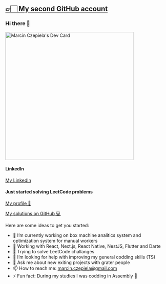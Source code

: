 ## [👉🏻 My second GitHub account](https://github.com/marcinczepielahumanit)

### Hi there 👋

<a href="https://app.daily.dev/CzepiMM"><img src="https://api.daily.dev/devcards/c6fb039614804b759d0a9e197b10c33f.png?r=6f0" width="400" alt="Marcin Czepiela's Dev Card"/></a>

#### LinkedIn
[My LinkedIn](https://www.linkedin.com/in/marcin-czepiela-9353ba198/)

#### Just started solving LeetCode problems
[My profile 🥇](https://leetcode.com/CzepiMM/)

[My solutions on GitHub 💻](https://github.com/CzepiM200/algorithms-solving)

Here are some ideas to get you started:
- 🔭 I’m currently working on box machine analitics system and optimization system for manual workers
- 🌱 Working with React, Next.js, React Native, NestJS, Flutter and Darte
- 🥇 Trying to solve LeetCode challanges
- 🤔 I’m looking for help with improving my general codding skills (TS)
- 💬 Ask me about new exiting projects with grater people 
- 📫 How to reach me: marcin.czepiela@gmail.com
- ⚡ Fun fact: During my studies I was codding in Assembly 🤮

